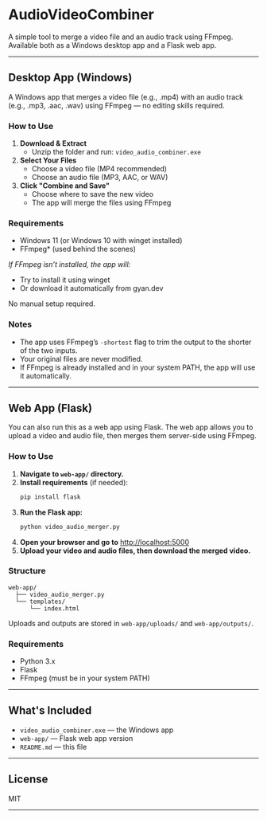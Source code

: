 # AudioVideoCombiner

A simple tool to merge a video file and an audio track using FFmpeg. Available both as a Windows desktop app and a Flask web app.

---

## Desktop App (Windows)

A Windows app that merges a video file (e.g., .mp4) with an audio track (e.g., .mp3, .aac, .wav) using FFmpeg — no editing skills required.

### How to Use

1. **Download & Extract**
   - Unzip the folder and run: `video_audio_combiner.exe`
2. **Select Your Files**
   - Choose a video file (MP4 recommended)
   - Choose an audio file (MP3, AAC, or WAV)
3. **Click "Combine and Save"**
   - Choose where to save the new video
   - The app will merge the files using FFmpeg

### Requirements

- Windows 11 (or Windows 10 with winget installed)
- FFmpeg* (used behind the scenes)

*If FFmpeg isn’t installed, the app will:*
- Try to install it using winget
- Or download it automatically from gyan.dev

No manual setup required.

### Notes

- The app uses FFmpeg’s `-shortest` flag to trim the output to the shorter of the two inputs.
- Your original files are never modified.
- If FFmpeg is already installed and in your system PATH, the app will use it automatically.

---

## Web App (Flask)

You can also run this as a web app using Flask. The web app allows you to upload a video and audio file, then merges them server-side using FFmpeg.

### How to Use

1. **Navigate to `web-app/` directory.**
2. **Install requirements** (if needed):
   ```bash
   pip install flask
   ```
3. **Run the Flask app:**
   ```bash
   python video_audio_merger.py
   ```
4. **Open your browser and go to** [http://localhost:5000](http://localhost:5000)
5. **Upload your video and audio files, then download the merged video.**

### Structure

```
web-app/
  ├── video_audio_merger.py
  └── templates/
      └── index.html
```

Uploads and outputs are stored in `web-app/uploads/` and `web-app/outputs/`.

### Requirements

- Python 3.x
- Flask
- FFmpeg (must be in your system PATH)

---

## What's Included

- `video_audio_combiner.exe` — the Windows app
- `web-app/` — Flask web app version
- `README.md` — this file

---

## License

MIT

---
